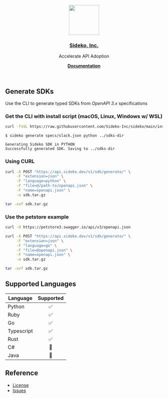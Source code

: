 <p align="center">
  <a href="https://sideko.dev">
    <img src="https://storage.googleapis.com/sideko.appspot.com/public_assets/website_assets/logo-symbol.svg" height="96">
    <h3 align="center">Sideko, Inc.</h3>
  </a>
</p>

<p align="center">
  Accelerate API Adoption
</p>

<p align="center">
  <a href="https://sideko.dev/cli"><strong>Documentation</strong></a>
</p>
<br/>

## Generate SDKs

Use the CLI to generate typed SDKs from _OpenAPI 3.x_ specifications

### Get the CLI with install script (macOS, Linux, Windows w/ WSL)

```bash
curl -fsSL https://raw.githubusercontent.com/Sideko-Inc/sideko/main/install.sh | sh
```

```
$ sideko generate specs/slack.json python ../sdks-dir

Generating Sideko SDK in PYTHON
Successfully generated SDK. Saving to ../sdks-dir
```

### Using CURL

```bash
curl -X POST "https://api.sideko.dev/v1/sdk/generate/" \
     -F "extension=json" \
     -F "language=python" \
     -F "file=@/path-to/openapi.json" \
     -F "name=openapi.json" \
     -o sdk.tar.gz

tar -xvf sdk.tar.gz
```

### Use the petstore example

```bash
curl -O https://petstore3.swagger.io/api/v3/openapi.json

curl -X POST "https://api.sideko.dev/v1/sdk/generate/" \
     -F "extension=json" \
     -F "language=go" \
     -F "file=@openapi.json" \
     -F "name=openapi.json" \
     -o sdk.tar.gz

tar -xvf sdk.tar.gz
```

## Supported Languages

| Language   | Supported |
| ---------- | :-------: |
| Python     |    ✅     |
| Ruby       |    ✅     |
| Go         |    ✅     |
| Typescript |    ✅     |
| Rust       |    ✅     |
| C#         |    🚧     |
| Java       |    🚧     |

## Reference

- [License](./LICENSE)
- [Issues](https://github.com/Sideko-Inc/sideko/issues/new)
